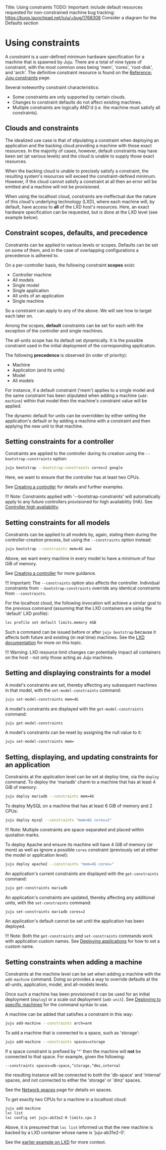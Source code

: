 Title: Using constraints
TODO:  Important: include default resources requested for non-constrained machine
       bug tracking: https://bugs.launchpad.net/juju/+bug/1768308
       Consider a diagram for the Defaults section

# Using constraints

A *constraint* is a user-defined minimum hardware specification for a machine
that is spawned by Juju. There are a total of nine types of constraint, with
the most common ones being 'mem', 'cores', 'root-disk', and 'arch'. The
definitive constraint resource is found on the
[Reference: Juju constraints][reference-constraints] page.

Several noteworthy constraint characteristics:

 - Some constraints are only supported by certain clouds.
 - Changes to constraint defaults do not affect existing machines.
 - Multiple constraints are logically AND'd (i.e. the machine must satisfy all
   constraints).

## Clouds and constraints

The idealized use case is that of stipulating a constraint when deploying an
application and the backing cloud providing a machine with those exact
resources. In the majority of cases, however, default constraints may have been
set (at various levels) and the cloud is unable to supply those exact
resources.

When the backing cloud is unable to precisely satisfy a constraint, the
resulting system's resources will exceed the constraint-defined minimum.
However, if the cloud cannot satisfy a constraint at all then an error will be
emitted and a machine will not be provisioned.

When using the localhost cloud, constraints are ineffectual due the nature of
this cloud's underlying technology (LXD), where each machine will, by default,
have access to **all** of the LXD host's resources. Here, an exact hardware
specification can be requested, but is done at the LXD level (see example
below).

## Constraint scopes, defaults, and precedence

Constraints can be applied to various levels or scopes. Defaults can be set on
some of them, and in the case of overlapping configurations a precedence is
adhered to.

On a per-controller basis, the following constraint **scopes** exist:

 - Controller machine
 - All models
 - Single model
 - Single application
 - All units of an application
 - Single machine

So a constraint can apply to any of the above. We will see how to target each
later on.

Among the scopes, **default** constraints can be set for each with the
exception of the controller and single machines.

The all-units scope has its default set dynamically. It is the possible
constraint used in the initial deployment of the corresponding application.

The following **precedence** is observed (in order of priority):

 - Machine
 - Application (and its units)
 - Model
 - All models
 
For instance, if a default constraint ('mem') applies to a single model and
the same constraint has been stipulated when adding a machine (`add-machine`)
within that model then the machine's constraint value will be applied.

The dynamic default for units can be overridden by either setting the
application's default or by adding a machine with a constraint and then
applying the new unit to that machine.

## Setting constraints for a controller

Constraints are applied to the controller during its creation using the
`--bootstrap-constraints` option:

```bash
juju bootstrap --bootstrap-constraints cores=2 google
```

Here, we want to ensure that the controller has at least two CPUs.

See [Creating a controller][controllers-creating] for details and further
examples.

!!! Note:
    Constraints applied with '--bootstrap-constraints' will automatically apply
    to any future controllers provisioned for high availability (HA). See
    [Controller high availability][controllers-ha].

## Setting constraints for all models

Constraints can be applied to all models by, again, stating them during the
controller-creation process, but using the `--constraints` option instead:

```bash
juju bootstrap --constraints mem=4G aws
```

Above, we want every machine in every model to have a minimum of four GiB of
memory.

See [Creating a controller][controllers-creating] for more guidance.

!!! Important:
    The `--constraints` option also affects the controller. Individual
    constraints from `--bootstrap-constraints` override any identical
    constraints from `--constraints`.

For the localhost cloud, the following invocation will achieve a similar goal
to the previous command (assuming that the LXD containers are using the
'default' LXD profile):

```bash
lxc profile set default limits.memory 4GB
```

Such a command can be issued before or after `juju bootstrap` because it
affects both future and existing (in real time) machines. See the
[LXD documentation][lxd-upstream] for more on this topic.

!!! Warning:
    LXD resource limit changes can potentially impact all containers on the
    host - not only those acting as Juju machines.

## Setting and displaying constraints for a model

A model's constraints are set, thereby affecting any subsequent machines in
that model, with the `set-model-constraints` command:
 
```bash
juju set-model-constraints mem=4G
```

A model's constraints are displayed with the `get-model-constraints` command:

```bash
juju get-model-constraints
```

A model's constraints can be reset by assigning the null value to it:
 
```bash
juju set-model-constraints mem=
```

## Setting, displaying, and updating constraints for an application

Constraints at the application level can be set at deploy time, via the
`deploy` command. To deploy the 'mariadb' charm to a machine that has at least
4 GiB of memory:
  
```bash
juju deploy mariadb --constraints mem=4G
```

To deploy MySQL on a machine that has at least 6 GiB of memory and 2 CPUs:
  
```bash
juju deploy mysql --constraints "mem=6G cores=2"
```

!!! Note:
    Multiple constraints are space-separated and placed within quotation
    marks.

To deploy Apache and ensure its machine will have 4 GiB of memory (or more) as
well as ignore a possible `cores` constraint (previously set at either the
model or application level):
  
```bash
juju deploy apache2 --constraints "mem=4G cores=" 
```

An application's current constraints are displayed with the `get-constraints`
command:
 
```bash
juju get-constraints mariadb
```

An application's constraints are updated, thereby affecting any additional
units, with the `set-constraints` command:
  
```bash
juju set-constraints mariadb cores=2
```

An application's default cannot be set until the application has been deployed.

!!! Note:
    Both the `get-constraints` and `set-constraints` commands work with
    application custom names. See [Deploying applications][charms-deploying]
    for how to set a custom name.

## Setting constraints when adding a machine

Constraints at the machine level can be set when adding a machine with the
`add-machine` command. Doing so provides a way to override defaults at the
all-units, application, model, and all-models levels.

Once such a machine has been provisioned it can be used for an initial
deployment (`deploy`) or a scale out deployment (`add-unit`). See
[Deploying to specific machines][charms-deploying-advanced-to-option] for
the command syntax to use.
 
A machine can be added that satisfies a constraint in this way:

```bash 
juju add-machine --constraints arch=arm
```

To add a machine that is connected to a space, such as 'storage':

```bash 
juju add-machine --constraints spaces=storage
```

If a space constraint is prefixed by '^' then the machine will **not** be
connected to that space. For example, given the following:

```no-highlight
--constraints spaces=db-space,^storage,^dmz,internal
```

the resulting instance will be connected to both the 'db-space' and 'internal'
spaces, and not connected to either the 'storage' or 'dmz' spaces.

See the [Network spaces][network-spaces] page for details on spaces.

To get exactly two CPUs for a machine in a localhost cloud:

```bash
juju add-machine
lxc list
lxc config set juju-ab31e2-0 limits.cpu 2
```

Above, it is presumed that `lxc list` informed us that the new machine is
backed by a LXD container whose name is 'juju-ab31e2-0'.

See the [earlier example on LXD][#setting-constraints-for-all-models] for more
context.


<!-- LINKS -->

[charms-deploying]: ./charms-deploying.html
[controllers-creating]: ./controllers-creating.html
[network-spaces]: ./network-spaces.html
[charms-deploying-advanced-to-option]: ./charms-deploying-advanced.html#deploying-to-specific-machines
[reference-constraints]: ./reference-constraints.html
[controllers-ha]: ./controllers-ha.html
[lxd-upstream]: https://lxd.readthedocs.io/en/latest/configuration/
[#setting-constraints-for-all-models]: #setting-constraints-for-all-models
